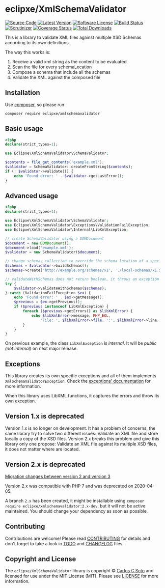 # eclipxe/XmlSchemaValidator

[![Source Code][badge-source]][source]
[![Latest Version][badge-release]][release]
[![Software License][badge-license]][license]
[![Build Status][badge-build]][build]
[![Scrutinizer][badge-quality]][quality]
[![Coverage Status][badge-coverage]][coverage]
[![Total Downloads][badge-downloads]][downloads]

This is a library to validate XML files against multiple XSD Schemas according to its own definitions.

The way this works is:

1. Receive a valid xml string as the content to be evaluated
2. Scan the file for every schemaLocation
3. Compose a schema that include all the schemas
4. Validate the XML against the composed file

## Installation

Use [composer](https://getcomposer.org/), so please run
```shell
composer require eclipxe/xmlschemavalidator
```

## Basic usage

```php
<?php
declare(strict_types=1);

use Eclipxe\XmlSchemaValidator\SchemaValidator;

$contents = file_get_contents('example.xml');
$validator = SchemaValidator::createFromString($contents);
if (! $validator->validate()) {
    echo 'Found error: ' . $validator->getLastError();
}
```

## Advanced usage

```php
<?php
declare(strict_types=1);

use Eclipxe\XmlSchemaValidator\SchemaValidator;
use Eclipxe\XmlSchemaValidator\Exceptions\ValidationFailException;
use Eclipxe\XmlSchemaValidator\Internal\LibXmlException;

// create SchemaValidator using a DOMDocument
$document = new DOMDocument();
$document->load('example.xml');
$validator = new SchemaValidator($document);

// change schemas collection to override the schema location of a specific namespace
$schemas = $validator->buildSchemas();
$schemas->create('http://example.org/schemas/x1', './local-schemas/x1.xsd');

// validateWithSchemas does not return boolean, it throws an exception
try {
    $validator->validateWithSchemas($schemas);
} catch (ValidationFailException $ex) {
    echo 'Found error: ' . $ex->getMessage();
    $previous = $ex->getPrevious();
    if ($previous instanceof LibXmlException) {
        foreach ($previous->getErrors() as $libXmlError) {
            echo $libXmlError->message, PHP_EOL,
                'File: ', $libXmlError->file, ':', $libXmlError->line, ',', $libXmlError->column, PHP_EOL;
        }
    }
}
```

On previous example, the class `LibXmlException` is *internal*.
It will be *public (not internal)* on next major release.

## Exceptions

This library creates its own specific exceptions and all of them implements `XmlSchemaValidatorException`.
Check the [exceptions' documentation](docs/Exceptions.md) for more information.

When this library uses LibXML functions, it captures the errors and throw its own exception.

## Version 1.x is deprecated

Version 1.x is no longer on development. It has a problem of concerns, the same library try to solve two different
issues: Validate an XML file and store locally a copy of the XSD files.
Version 2.x breaks this problem and give this library only one propose:
Validate an XML file against its multiple XSD files, it does not matter where are located.

## Version 2.x is deprecated

[Migration changes between version 2 and version 3](docs/UPGRADE-v2-v3.md)

Version 2.x was compatible with PHP 7 and was deprecated on 2020-04-05.

A branch `2.x` has been created, it might be installable using `composer require eclipxe/xmlschemavalidator:2.x-dev`,
but it will not be active maintained. You should change your dependency as soon as possible.

## Contributing

Contributions are welcome! Please read [CONTRIBUTING][] for details
and don't forget to take a look in [TODO][] and [CHANGELOG][] files.

## Copyright and License

The `eclipxe/XmlSchemaValidator` library is copyright © [Carlos C Soto](https://eclipxe.com.mx/)
and licensed for use under the MIT License (MIT). Please see [LICENSE][] for more information.

[contributing]: https://github.com/eclipxe13/XmlSchemaValidator/blob/main/CONTRIBUTING.md
[changelog]: https://github.com/eclipxe13/XmlSchemaValidator/blob/main/docs/CHANGELOG.md
[todo]: https://github.com/eclipxe13/XmlSchemaValidator/blob/main/docs/TODO.md

[source]: https://github.com/eclipxe13/XmlSchemaValidator
[release]: https://github.com/eclipxe13/XmlSchemaValidator/releases
[license]: https://github.com/eclipxe13/XmlSchemaValidator/blob/main/LICENSE
[build]: https://github.com/eclipxe13/XmlSchemaValidator/actions/workflows/build.yml?query=branch:main
[quality]: https://scrutinizer-ci.com/g/eclipxe13/XmlSchemaValidator/
[coverage]: https://scrutinizer-ci.com/g/eclipxe13/XmlSchemaValidator/code-structure/main
[downloads]: https://packagist.org/packages/eclipxe/xmlschemavalidator

[badge-source]: https://img.shields.io/badge/source-eclipxe13/XmlSchemaValidator-blue.svg?style=flat-square
[badge-release]: https://img.shields.io/github/release/eclipxe13/XmlSchemaValidator.svg?style=flat-square
[badge-license]: https://img.shields.io/github/license/eclipxe13/XmlSchemaValidator.svg?style=flat-square
[badge-build]: https://img.shields.io/github/actions/workflow/status/eclipxe13/XmlSchemaValidator/build.yml?branch=main&style=flat-square
[badge-quality]: https://img.shields.io/scrutinizer/g/eclipxe13/XmlSchemaValidator/main.svg?style=flat-square
[badge-coverage]: https://img.shields.io/scrutinizer/coverage/g/eclipxe13/XmlSchemaValidator/main.svg?style=flat-square
[badge-downloads]: https://img.shields.io/packagist/dt/eclipxe/xmlschemavalidator.svg?style=flat-square
